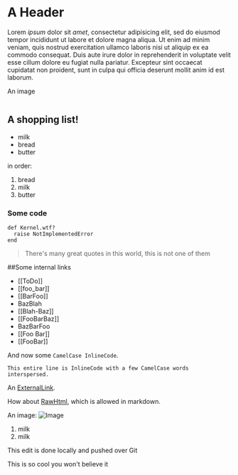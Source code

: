 A Header
=======

Lorem *ipsum* dolor sit _amet_, consectetur adipisicing elit, sed do eiusmod tempor incididunt ut labore et dolore magna aliqua. Ut enim ad minim veniam, quis nostrud exercitation ullamco laboris nisi ut aliquip ex ea commodo consequat. Duis aute irure dolor in reprehenderit in voluptate velit esse cillum dolore eu fugiat nulla pariatur. Excepteur sint occaecat cupidatat non proident, sunt in culpa qui officia deserunt mollit anim id est laborum.

An image

<img alt="" src="https://gitorious.org/img/logo.png">

A shopping list!
----------------------

* milk
* bread
* butter

in order:

1. bread
2. milk
3. butter

### Some code

    def Kernel.wtf?
      raise NotImplementedError
    end


> There's many great quotes in this world, 
> this is not one of them

##Some internal links
* [[ToDo]]
* [[foo_bar]]
* [[BarFoo]]
* BazBlah
* [[Blah-Baz]]
* [[FooBarBaz]]
* BazBarFoo
* [[Foo Bar]]
* [[FooBar]]

And now some `CamelCase InlineCode`.

`This entire line is InlineCode with a few CamelCase words interspersed.`

An [ExternalLink](http://example.com).

How about <a href="http://example.com/RawHtml">RawHtml</a>, which is allowed in markdown.

An image: ![Image](http://gitorious.org/images/logo-cube-text.png)

1. milk
1. milk

This edit is done locally and pushed over Git

This is so cool you won't believe it